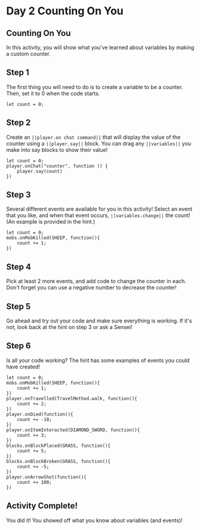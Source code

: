 # Day 2 Counting On You

## Counting On You

In this activity, you will show what you've learned about variables by making a custom counter.

## Step 1

The first thing you will need to do is to create a variable to be a counter. Then, set it to 0 when the code starts.

```blocks
let count = 0;
```

## Step 2

Create an ``||player.on chat command||`` that will display the value of the counter using a ``||player.say||`` block. You can drag any ``||variables||`` you make into say blocks to show their value!

```blocks
let count = 0;
player.onChat("counter", function () {
    player.say(count)
})
```

## Step 3

Several different events are available for you in this activity! Select an event that you like, and when that event occurs, ``||variables.change||`` the count! (An example is provided in the hint.)

```blocks
let count = 0;
mobs.onMobKilled(SHEEP, function(){
    count += 1;
})
```

## Step 4

Pick at least 2 more events, and add code to change the counter in each. Don't forget you can use a negative number to decrease the counter!


## Step 5

Go ahead and try out your code and make sure everything is working. If it's not, look back at the hint on step  3 or ask a Sensei!

## Step 6

Is all your code working? The hint has some examples of events you could have created!

```blocks
let count = 0;
mobs.onMobKilled(SHEEP, function(){
    count += 1;
})
player.onTravelled(TravelMethod.walk, function(){
    count += 2;
})
player.onDied(function(){
    count += -10;
})
player.onItemInteracted(DIAMOND_SWORD, function(){
    count += 3;
})
blocks.onBlockPlaced(GRASS, function(){
    count += 5;
})
blocks.onBlockBroken(GRASS, function(){
    count += -5;
})
player.onArrowShot(function(){
    count += 100;
})
```

## Activity Complete!

You did it! You showed off what you know about variables (and events)!
